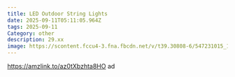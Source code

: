 ```yaml
---
title: LED Outdoor String Lights
date: 2025-09-11T05:11:05.964Z
tags: 2025-09-11
Category: other
description: 29.xx
image: https://scontent.fccu4-3.fna.fbcdn.net/v/t39.30808-6/547231015_1245378130721401_5158622313971458996_n.jpg?stp=cp6_dst-jpg_p526x296_tt6&_nc_cat=103&ccb=1-7&_nc_sid=aa7b47&_nc_ohc=gvSGMrHKV48Q7kNvwGoZK8b&_nc_oc=AdksOxxbM0-5QcA_DCWB0Ddvl-PdDNZDTmwhytngPRQvbYlrrH3EP34uHDwR8BMU1ns&_nc_zt=23&_nc_ht=scontent.fccu4-3.fna&_nc_gid=XdVT87jiQUqFSsoofnJndw&oh=00_AfbnNe6V_xYPG3iK_6lUeW0CgYoJH60myLap3NfXKLIi4A&oe=68C83D01
---
```

https://amzlink.to/az0tXbzhta8HO ad